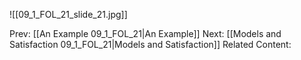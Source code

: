

![[09_1_FOL_21_slide_21.jpg]]


Prev: [[An Example 09_1_FOL_21|An Example]]
Next: [[Models and Satisfaction 09_1_FOL_21|Models and Satisfaction]]
Related Content: